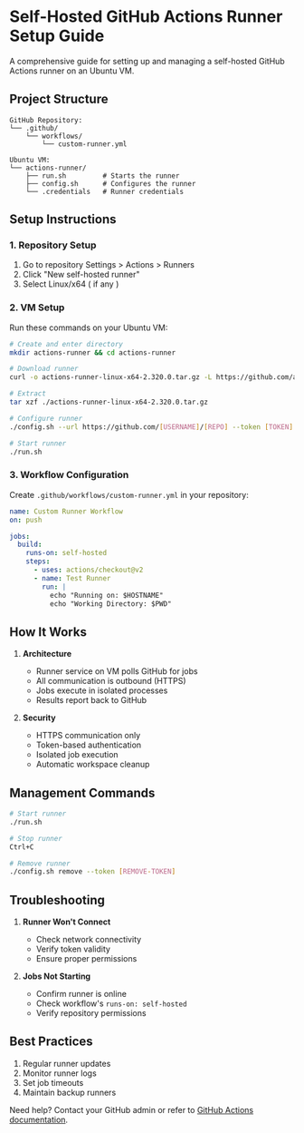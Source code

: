# Self-Hosted GitHub Actions Runner Setup Guide

A comprehensive guide for setting up and managing a self-hosted GitHub Actions runner on an Ubuntu VM.

## Project Structure

```plaintext
GitHub Repository:
└── .github/
    └── workflows/
        └── custom-runner.yml

Ubuntu VM:
└── actions-runner/
    ├── run.sh         # Starts the runner
    ├── config.sh      # Configures the runner
    └── .credentials   # Runner credentials
```

## Setup Instructions

### 1. Repository Setup
1. Go to repository Settings > Actions > Runners
2. Click "New self-hosted runner"
3. Select Linux/x64 ( if any )

### 2. VM Setup
Run these commands on your Ubuntu VM:
```bash
# Create and enter directory
mkdir actions-runner && cd actions-runner

# Download runner
curl -o actions-runner-linux-x64-2.320.0.tar.gz -L https://github.com/actions/runner/releases/download/v2.320.0/actions-runner-linux-x64-2.320.0.tar.gz

# Extract
tar xzf ./actions-runner-linux-x64-2.320.0.tar.gz

# Configure runner
./config.sh --url https://github.com/[USERNAME]/[REPO] --token [TOKEN]

# Start runner
./run.sh
```

### 3. Workflow Configuration
Create `.github/workflows/custom-runner.yml` in your repository:

```yaml
name: Custom Runner Workflow
on: push

jobs:
  build:
    runs-on: self-hosted
    steps:
      - uses: actions/checkout@v2
      - name: Test Runner
        run: |
          echo "Running on: $HOSTNAME"
          echo "Working Directory: $PWD"
```

## How It Works

1. **Architecture**
   - Runner service on VM polls GitHub for jobs
   - All communication is outbound (HTTPS)
   - Jobs execute in isolated processes
   - Results report back to GitHub

2. **Security**
   - HTTPS communication only
   - Token-based authentication
   - Isolated job execution
   - Automatic workspace cleanup

## Management Commands

```bash
# Start runner
./run.sh

# Stop runner
Ctrl+C

# Remove runner
./config.sh remove --token [REMOVE-TOKEN]
```

## Troubleshooting

1. **Runner Won't Connect**
   - Check network connectivity
   - Verify token validity
   - Ensure proper permissions

2. **Jobs Not Starting**
   - Confirm runner is online
   - Check workflow's `runs-on: self-hosted`
   - Verify repository permissions

## Best Practices

1. Regular runner updates
2. Monitor runner logs
3. Set job timeouts
4. Maintain backup runners

Need help? Contact your GitHub admin or refer to [GitHub Actions documentation](https://docs.github.com/en/actions).
